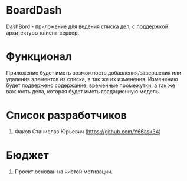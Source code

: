 # BoardDash

DashBord - приложение для ведения списка дел, с поддержкой архитектуры клиент-сервер.

# Функционал
Приложение будет иметь возможность добавления/завершения или удаления элементов из списка, а так же их изменения. Изменению будет подвержено содержание, временные промежутки, а так же важность дела, которая будет иметь градационную модель. 

# Список разработчиков
1. Факов Станислав Юрьевич (https://github.com/Y66ask34)

# Бюджет
1. Проект основан на чистой мотивации.
